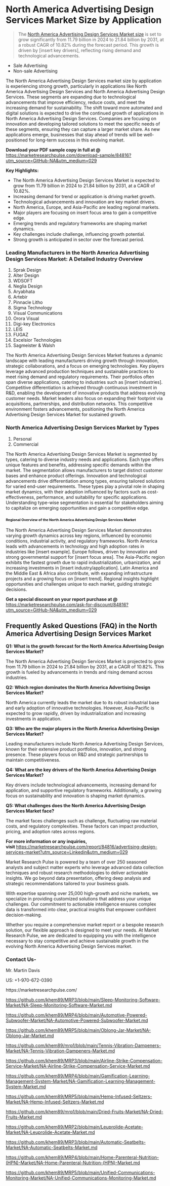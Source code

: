 <h1>North America Advertising Design Services Market&nbsp;Size by Application</h1><blockquote><p>The <a href="https://marketresearchpulse.com/download-sample/84816?utm_source=GitHub-NA&amp;utm_medium=029">North America Advertising Design Services Market size</a> is set to grow significantly from 11.79 billion in 2024 to 21.84 billion by 2031, at a robust CAGR of 10.82% during the forecast period. This growth is driven by [insert key drivers], reflecting rising demand and technological advancements.</p></blockquote><ul><li>Sale Advertising<li> Non-sale Advertising</li></ul><p>The North America Advertising Design Services market size by application is experiencing strong growth, particularly in applications like North America Advertising Design Services and North America Advertising Design Services. These segments are expanding due to technological advancements that improve efficiency, reduce costs, and meet the increasing demand for sustainability. The shift toward more automated and digital solutions is expected to drive the continued growth of applications in North America Advertising Design Services. Companies are focusing on innovation and developing tailored solutions to meet the specific needs of these segments, ensuring they can capture a larger market share. As new applications emerge, businesses that stay ahead of trends will be well-positioned for long-term success in this evolving market.</p><p><strong>Download your PDF sample copy in full at @ </strong><a href="https://marketresearchpulse.com/download-sample/84816?utm_source=GitHub-NA&amp;utm_medium=029">https://marketresearchpulse.com/download-sample/84816?utm_source=GitHub-NA&amp;utm_medium=029</a></p><p><strong>Key Highlights: </strong></p><ul><li>The North America Advertising Design Services Market is expected to grow from 11.79 billion in 2024 to 21.84 billion by 2031, at a CAGR of 10.82%.</li><li>Increasing demand for trend or application is driving market growth.</li><li>Technological advancements and innovation are key market drivers.</li><li>North America, Europe, and Asia-Pacific are leading regional markets.</li><li>Major players are focusing on insert focus area to gain a competitive edge.</li><li>Emerging trends and regulatory frameworks are shaping market dynamics.</li><li>Key challenges include challenge, influencing growth potential.</li><li>Strong growth is anticipated in sector over the forecast period.</li></ul><h3>Leading Manufacturers in the North America Advertising Design Services Market: A Detailed Industry Overview</h3><ol><li>Sprak Design</li><li>Alter Design</li><li>WDSOFT</li><li>Neglia Design</li><li>Aryabhata</li><li>Artebir</li><li>Pinnacle Litho</li><li>Sigma Technology</li><li>Visual Communications</li><li>Orora Visual</li><li>Digi-key Electronics</li><li>LEIS</li><li>FUGAZ</li><li>Excelsior Technologies</li><li>Sagmeister & Walsh</li></ol><div class="flex max-w-full flex-col flex-grow"><div class="min-h-8 text-message flex w-full flex-col items-end gap-2 whitespace-normal break-words [.text-message+&amp;]:mt-5" dir="auto" data-message-author-role="assistant" data-message-id="fd8432e4-4910-450d-b182-61b7bfb0a01f" data-message-model-slug="gpt-4o"><div class="flex w-full flex-col gap-1 empty:hidden first:pt-[3px]"><div class="markdown prose w-full break-words dark:prose-invert light"><p>The North America Advertising Design Services Market features a dynamic landscape with leading manufacturers driving growth through innovation, strategic collaborations, and a focus on emerging technologies. Key players leverage advanced production techniques and sustainable practices to meet rising demand and regulatory requirements. Their portfolios often span diverse applications, catering to industries such as [insert industries]. Competitive differentiation is achieved through continuous investment in R&amp;D, enabling the development of innovative products that address evolving customer needs. Market leaders also focus on expanding their footprint via acquisitions, partnerships, and distribution networks. This competitive environment fosters advancements, positioning the North America Advertising Design Services Market for sustained growth.</p></div></div></div></div><h3>North America Advertising Design Services Market by Types</h3><ol><li>Personal<li> Commercial</li></ol><div class="flex max-w-full flex-col flex-grow"><div class="min-h-8 text-message flex w-full flex-col items-end gap-2 whitespace-normal break-words [.text-message+&amp;]:mt-5" dir="auto" data-message-author-role="assistant" data-message-id="084470be-0bb7-4664-bddf-5156b4f41249" data-message-model-slug="gpt-4o-mini"><div class="flex w-full flex-col gap-1 empty:hidden first:pt-[3px]"><div class="markdown prose w-full break-words dark:prose-invert light"><p>The North America Advertising Design Services Market is segmented by types, catering to diverse industry needs and applications. Each type offers unique features and benefits, addressing specific demands within the market. The segmentation allows manufacturers to target distinct customer bases and enhance product offerings. Innovation and technological advancements drive differentiation among types, ensuring tailored solutions for varied end-user requirements. These types play a pivotal role in shaping market dynamics, with their adoption influenced by factors such as cost-effectiveness, performance, and suitability for specific applications. Understanding type-wise segmentation is essential for stakeholders aiming to capitalize on emerging opportunities and gain a competitive edge.</p></div></div></div></div><h3><span style="font-size: 11px;">Regional Overview of the North America Advertising Design Services Market</span></h3><div class="flex max-w-full flex-col flex-grow"><div class="min-h-8 text-message flex w-full flex-col items-end gap-2 whitespace-normal break-words [.text-message+&amp;]:mt-5" dir="auto" data-message-author-role="assistant" data-message-id="e9038762-ce64-4e30-91c9-9bd413514231" data-message-model-slug="gpt-4o-mini"><div class="flex w-full flex-col gap-1 empty:hidden first:pt-[3px]"><div class="markdown prose w-full break-words dark:prose-invert light"><p>The North America Advertising Design Services Market demonstrates varying growth dynamics across key regions, influenced by economic conditions, industrial activity, and regulatory frameworks. North America leads with advancements in technology and high adoption rates in industries like [insert example]. Europe follows, driven by innovation and strong governmental support for [insert focus area]. The Asia-Pacific region exhibits the fastest growth due to rapid industrialization, urbanization, and increasing investments in [insert industry/application]. Latin America and the Middle East &amp; Africa also contribute, with expanding infrastructure projects and a growing focus on [insert trend]. Regional insights highlight opportunities and challenges unique to each market, guiding strategic decisions.</p></div></div></div></div><p><strong>Get a special discount on your report purchase at @ </strong><a href="https://marketresearchpulse.com/ask-for-discount/84816?utm_source=GitHub-NA&amp;utm_medium=029">https://marketresearchpulse.com/ask-for-discount/84816?utm_source=GitHub-NA&amp;utm_medium=029</a></p><h2>Frequently Asked Questions (FAQ) in the North America Advertising Design Services Market</h2><p><strong>Q1: What is the growth forecast for the North America Advertising Design Services Market?</strong></p><p>The North America Advertising Design Services Market is projected to grow from 11.79 billion in 2024 to 21.84 billion by 2031, at a CAGR of 10.82%. This growth is fueled by advancements in trends and rising demand across industries.</p><p><strong>Q2: Which region dominates the North America Advertising Design Services Market?</strong></p><p>North America currently leads the market due to its robust industrial base and early adoption of innovative technologies. However, Asia-Pacific is expected to grow rapidly, driven by industrialization and increasing investments in application.</p><p><strong>Q3: Who are the major players in the North America Advertising Design Services Market?</strong></p><p>Leading manufacturers include North America Advertising Design Services, known for their extensive product portfolios, innovation, and strong presence. These players focus on R&amp;D and strategic partnerships to maintain competitiveness.</p><p><strong>Q4: What are the key drivers of the North America Advertising Design Services Market?</strong></p><p>Key drivers include technological advancements, increasing demand for application, and supportive regulatory frameworks. Additionally, a growing focus on sustainability and innovation is shaping market dynamics.</p><p><strong>Q5: What challenges does the North America Advertising Design Services Market face?</strong></p><p>The market faces challenges such as challenge, fluctuating raw material costs, and regulatory complexities. These factors can impact production, pricing, and adoption rates across regions.</p><p><strong>For more information or any inquiries, visit&nbsp;</strong><a href="https://marketresearchpulse.com/report/84816/advertising-design-services-market?utm_source=Linkedin&utm_medium=029">https://marketresearchpulse.com/report/84816/advertising-design-services-market?utm_source=Linkedin&utm_medium=029</a></p><p>Market Research Pulse is powered by a team of over 250 seasoned analysts and subject matter experts who leverage advanced data collection techniques and robust research methodologies to deliver actionable insights. We go beyond data presentation, offering deep analysis and strategic recommendations tailored to your business goals.</p><p>With expertise spanning over 25,000 high-growth and niche markets, we specialize in providing customized solutions that address your unique challenges. Our commitment to actionable intelligence ensures complex data is transformed into clear, practical insights that empower confident decision-making.</p><p>Whether you require a comprehensive market report or a bespoke research solution, our flexible approach is designed to meet your needs. At Market Research Pulse, we are dedicated to equipping you with the intelligence necessary to stay competitive and achieve sustainable growth in the evolving North America Advertising Design Services market.</p><h3><strong>Contact Us-</strong></h3><p>Mr. Martin Davis</p><p>US: +1-970-672-0390</p><p>https://marketresearchpulse.com/</p><p><a href="https://github.com/khem89/MRP3/blob/main/Sleep-Monitoring-Software-Market/NA-Sleep-Monitoring-Software-Market.md">https://github.com/khem89/MRP3/blob/main/Sleep-Monitoring-Software-Market/NA-Sleep-Monitoring-Software-Market.md</a></p><p><a href="https://github.com/khem89/MRP4/blob/main/Automotive-Powered-Subwoofer-Market/NA-Automotive-Powered-Subwoofer-Market.md">https://github.com/khem89/MRP4/blob/main/Automotive-Powered-Subwoofer-Market/NA-Automotive-Powered-Subwoofer-Market.md</a></p><p><a href="https://github.com/khem89/MRP5/blob/main/Oblong-Jar-Market/NA-Oblong-Jar-Market.md">https://github.com/khem89/MRP5/blob/main/Oblong-Jar-Market/NA-Oblong-Jar-Market.md</a></p><p><a href="https://github.com/khem89/mrp1/blob/main/Tennis-Vibration-Dampeners-Market/NA-Tennis-Vibration-Dampeners-Market.md">https://github.com/khem89/mrp1/blob/main/Tennis-Vibration-Dampeners-Market/NA-Tennis-Vibration-Dampeners-Market.md</a></p><p><a href="https://github.com/khem89/MRP3/blob/main/Airline-Strike-Compensation-Service-Market/NA-Airline-Strike-Compensation-Service-Market.md">https://github.com/khem89/MRP3/blob/main/Airline-Strike-Compensation-Service-Market/NA-Airline-Strike-Compensation-Service-Market.md</a></p><p><a href="https://github.com/khem89/MRP4/blob/main/Gamification-Learning-Management-System-Market/NA-Gamification-Learning-Management-System-Market.md">https://github.com/khem89/MRP4/blob/main/Gamification-Learning-Management-System-Market/NA-Gamification-Learning-Management-System-Market.md</a></p><p><a href="https://github.com/khem89/MRP5/blob/main/Hemp-Infused-Seltzers-Market/NA-Hemp-Infused-Seltzers-Market.md">https://github.com/khem89/MRP5/blob/main/Hemp-Infused-Seltzers-Market/NA-Hemp-Infused-Seltzers-Market.md</a></p><p><a href="https://github.com/khem89/mrp1/blob/main/Dried-Fruits-Market/NA-Dried-Fruits-Market.md">https://github.com/khem89/mrp1/blob/main/Dried-Fruits-Market/NA-Dried-Fruits-Market.md</a></p><p><a href="https://github.com/khem89/MRP2/blob/main/Leuprolide-Acetate-Market/NA-Leuprolide-Acetate-Market.md">https://github.com/khem89/MRP2/blob/main/Leuprolide-Acetate-Market/NA-Leuprolide-Acetate-Market.md</a></p><p><a href="https://github.com/khem89/MRP3/blob/main/Automatic-Seatbelts-Market/NA-Automatic-Seatbelts-Market.md">https://github.com/khem89/MRP3/blob/main/Automatic-Seatbelts-Market/NA-Automatic-Seatbelts-Market.md</a></p><p><a href="https://github.com/khem89/MRP4/blob/main/Home-Parenteral-Nutrition-(HPN)-Market/NA-Home-Parenteral-Nutrition-(HPN)-Market.md">https://github.com/khem89/MRP4/blob/main/Home-Parenteral-Nutrition-(HPN)-Market/NA-Home-Parenteral-Nutrition-(HPN)-Market.md</a></p><p><a href="https://github.com/khem89/MRP5/blob/main/Unified-Communications-Monitoring-Market/NA-Unified-Communications-Monitoring-Market.md">https://github.com/khem89/MRP5/blob/main/Unified-Communications-Monitoring-Market/NA-Unified-Communications-Monitoring-Market.md</a></p>
